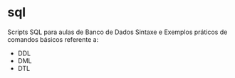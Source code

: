 # sql
Scripts SQL para aulas de Banco de Dados
Sintaxe e Exemplos práticos de comandos básicos referente a:
- DDL
- DML
- DTL

